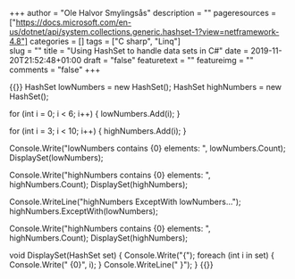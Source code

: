 +++
author = "Ole Halvor Smylingsås"
description = ""
pageresources = ["https://docs.microsoft.com/en-us/dotnet/api/system.collections.generic.hashset-1?view=netframework-4.8"]
categories = []
tags = ["C sharp", "Linq"]     
slug = ""
title = "Using HashSet to handle data sets in C#"
date = 2019-11-20T21:52:48+01:00
draft = "false"
featuretext = ""
featureimg = ""
comments = "false"
+++

{{<highlight c>}}
HashSet<int> lowNumbers = new HashSet<int>();
HashSet<int> highNumbers = new HashSet<int>();

for (int i = 0; i < 6; i++)
{
    lowNumbers.Add(i);
}

for (int i = 3; i < 10; i++)
{
    highNumbers.Add(i);
}

Console.Write("lowNumbers contains {0} elements: ", lowNumbers.Count);
DisplaySet(lowNumbers);

Console.Write("highNumbers contains {0} elements: ", highNumbers.Count);
DisplaySet(highNumbers);

Console.WriteLine("highNumbers ExceptWith lowNumbers...");
highNumbers.ExceptWith(lowNumbers);

Console.Write("highNumbers contains {0} elements: ", highNumbers.Count);
DisplaySet(highNumbers);

void DisplaySet(HashSet<int> set)
{
    Console.Write("{");
    foreach (int i in set)
    {
        Console.Write(" {0}", i);
    }
    Console.WriteLine(" }");
}
{{</highlight>}}